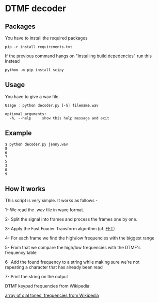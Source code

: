 # DTMF decoder


## Packages

You have to install the required packages

```
pip -r install requirements.txt
```

If the previous command hangs on "Installing build depedencies" run this instead

```
python -m pip install scipy
```

## Usage

You have to give a wav file.

```
Usage : python decoder.py [-h] filename.wav

optional arguments:
  -h, --help     show this help message and exit
```

## Example


```
$ python decoder.py jenny.wav
8
6
7
5
3
0
9
```


## How it works


This script is very simple. It works as follows -

1- We read the .wav file in wave format.

2- Split the signal into frames and process the frames one by one.

3- Apply the Fast Fourier Transform algorithm (cf. [FFT](https://en.wikipedia.org/wiki/Fast_Fourier_transform))

4- For each frame we find the high/low frequencies with the biggest range

5- From that we compare the high/low frequencies with the DTMF's frequency table

6- Add the found frequency to a string while making sure we're not repeating a character that has already been read

7- Print the string on the output



DTMF keypad frequencies from Wikipedia:

[array of dial tones' frequencies from Wikipedia](https://en.wikipedia.org/wiki/Dual-tone_multi-frequency_signaling)

